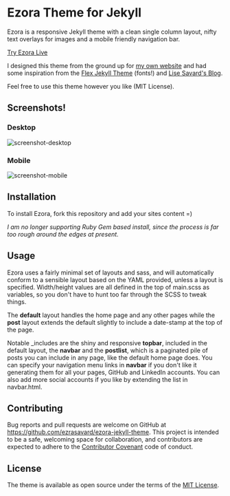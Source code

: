 # Ezora Theme for Jekyll

Ezora is a responsive Jekyll theme with a clean single column layout, nifty text overlays for images and a mobile friendly navigation bar.

[Try Ezora Live](http://www.ezrasavard.com/ezorademo)

I designed this theme from the ground up for [my own website](http://www.ezrasavard.com) and had some inspiration from the [Flex Jekyll Theme](http://the-development.github.io/flex/) (fonts!) and [Lise Savard's Blog](http://lisesavard.com/).

Feel free to use this theme however you like (MIT License).

## Screenshots!

### Desktop
![screenshot-desktop](https://github.com/ezrasavard/ezora-jekyll-theme/blob/master/screenshot.png)

### Mobile
![screenshot-mobile](https://github.com/ezrasavard/ezora-jekyll-theme/blob/master/screenshot-mobile.png)

## Installation

To install Ezora, fork this repository and add your sites content =)

_I am no longer supporting Ruby Gem based install, since the process is far too rough around the edges at present._

## Usage

Ezora uses a fairly minimal set of layouts and sass, and will automatically conform to a sensible layout based on the YAML provided, unless a layout is specified. Width/height values are all defined in the top of main.scss as variables, so you don't have to hunt too far through the SCSS to tweak things.

The **default** layout handles the home page and any other pages while the **post** layout extends the default slightly to include a date-stamp at the top of the page.

Notable _includes are the shiny and responsive **topbar**, included in the default layout, the **navbar** and the **postlist**, which is a paginated pile of posts you can include in any page, like the default home page does. You can specify your navigation menu links in **navbar** if you don't like it generating them for all your pages, GitHub and LinkedIn accounts. You can also add more social accounts if you like by extending the list in navbar.html.

## Contributing

Bug reports and pull requests are welcome on GitHub at https://github.com/ezrasavard/ezora-jekyll-theme. This project is intended to be a safe, welcoming space for collaboration, and contributors are expected to adhere to the [Contributor Covenant](http://contributor-covenant.org) code of conduct.

## License

The theme is available as open source under the terms of the [MIT License](http://opensource.org/licenses/MIT).

